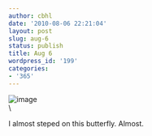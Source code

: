 ```yaml
---
author: cbhl
date: '2010-08-06 22:21:04'
layout: post
slug: aug-6
status: publish
title: Aug 6
wordpress_id: '199'
categories:
- '365'
---
```


![image](http://blog.azuresky.ca/blog/wp-content/uploads/2010/08/wpid-IMG_20100806_202943.jpg)\
\

I almost steped on this butterfly. Almost.
